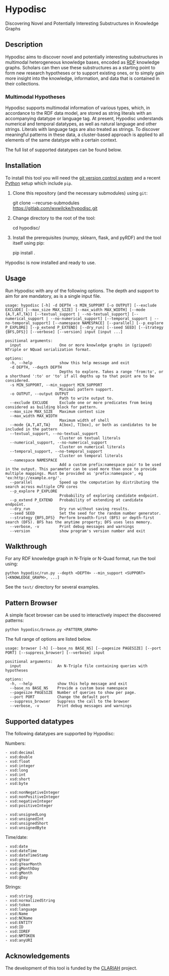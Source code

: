 # Hypodisc

Discovering Novel and Potentially Interesting Substructures in Knowledge Graphs

## Description

Hypodisc aims to discover novel and potentially interesting substructures in multimodal heterogeneous knowledge bases, encoded as [RDF](https://www.w3.org/TR/rdf12-concepts) knowledge graphs. Scholars can then use these substructures as a starting point to form new research hypotheses or to support existing ones, or to simply gain more insight into the knowledge, information, and data that is contained in their collections.

### Multimodal Hypotheses

Hypodisc supports multimodal information of various types, which, in accordance to the RDF data model, are stored as string literals with an accompanying datatype or language tag. At present, Hypodisc understands numerical and temporal datatypes, as well as natural language and other strings. Literals with language tags are also treated as strings. To discover meaningful patterns in these data, a cluster-based approach is applied to all elements of the same datatype with a certain context.

The full list of supported datatypes can be found below.

## Installation

To install this tool you will need the [git version control system](https://git-scm.com) and a recent [Python](https://www.python.org) setup which include `pip`.

1) Clone this repository (and the necessary submodules) using `git`:

    git clone --recurse-submodules https://gitlab.com/wxwilcke/hypodisc.git

2) Change directory to the root of the tool:

    cd hypodisc/

3) Install the prerequisites (numpy, sklearn, flask, and pyRDF) and the tool itself using pip:

    pip install .

Hypodisc is now installed and ready to use.

## Usage

Run Hypodisc with any of the following options. The depth and support to aim for are mandatory, as is a single input file.

    usage: hypodisc [-h] -d DEPTH -s MIN_SUPPORT [-o OUTPUT] [--exclude EXCLUDE] [--max_size MAX_SIZE] [--max_width MAX_WIDTH] [--mode {A,T,AT,TA}] [--textual_support | --no-textual_support] [--numerical_support | --no-numerical_support] [--temporal_support | --no-temporal_support] [--namespace NAMESPACE] [--parallel] [--p_explore P_EXPLORE] [--p_extend P_EXTEND] [--dry_run] [--seed SEED] [--strategy {BFS,DFS}] [--verbose] [--version] input [input ...]
    
    positional arguments:
      input                 One or more knowledge graphs in (gzipped) NTriple or NQuad serialization format.
    
    options:
      -h, --help            show this help message and exit
      -d DEPTH, --depth DEPTH
                            Depths to explore. Takes a range 'from:to', or a shorthand ':to' or 'to' if all depths up to that point are to be considered.
      -s MIN_SUPPORT, --min_support MIN_SUPPORT
                            Minimal pattern support.
      -o OUTPUT, --output OUTPUT
                            Path to write output to.
      --exclude EXCLUDE     Exclude one or more predicates from being considered as building block for pattern.
      --max_size MAX_SIZE   Maximum context size
      --max_width MAX_WIDTH
                            Maximum width of shell
      --mode {A,T,AT,TA}    A[box], T[box], or both as candidates to be included in the pattern
      --textual_support, --no-textual_support
                            Cluster on textual literals
      --numerical_support, --no-numerical_support
                            Cluster on numerical literals
      --temporal_support, --no-temporal_support
                            Cluster on temporal literals
      --namespace NAMESPACE
                            Add a custom prefix:namespace pair to be used in the output. This parameter can be used more than once to provide multiple mappings. Must be provided as 'prefix:namespace', eg 'ex:http://example.org/'.
      --parallel            Speed up the computation by distributing the search across multiple CPU cores
      --p_explore P_EXPLORE
                            Probability of exploring candidate endpoint.
      --p_extend P_EXTEND   Probability of extending at candidate endpoint.
      --dry_run             Dry run without saving results.
      --seed SEED           Set the seed for the random number generator.
      --strategy {BFS,DFS}  Perform breadth-first (BFS) or depth-first search (DFS). BFS has the anytime property; DFS uses less memory.
      --verbose, -v         Print debug messages and warnings
      --version             show program's version number and exit

## Walkthrough

For any RDF knowledge graph in N-Triple or N-Quad format, run the tool using:

    python hypodisc/run.py --depth <DEPTH> --min_support <SUPPORT>  [<KNOWLEDGE_GRAPH>, ...]  

See the `test/` directory for several examples.

## Pattern Browser

A simple facet browser can be used to interactively inspect the discovered patterns:

    python hypodisc/browse.py <PATTERN_GRAPH>

The full range of options are listed below. 

    usage: browser [-h] [--base_ns BASE_NS] [--pagesize PAGESIZE] [--port PORT] [--suppress_browser] [--verbose] input
    
    positional arguments:
      input                An N-Triple file containing queries with hypotheses
    
    options:
      -h, --help           show this help message and exit
      --base_ns BASE_NS    Provide a custom base namespace
      --pagesize PAGESIZE  Number of queries to show per page.
      --port PORT          Change the default port
      --suppress_browser   Suppress the call to the browser
      --verbose, -v        Print debug messages and warnings

## Supported datatypes

The following datatypes are supported by Hypodisc:

Numbers:

```
- xsd:decimal
- xsd:double
- xsd:float
- xsd:integer
- xsd:long
- xsd:int
- xsd:short
- xsd:byte

- xsd:nonNegativeInteger
- xsd:nonPositiveInteger
- xsd:negativeInteger
- xsd:positiveInteger

- xsd:unsignedLong
- xsd:unsignedInt
- xsd:unsignedShort
- xsd:unsignedByte
```

Time/date:

```
- xsd:date
- xsd:dateTime
- xsd:dateTimeStamp
- xsd:gYear
- xsd:gYearMonth
- xsd:gMonthDay
- xsd:gMonth
- xsd:gDay
```

Strings:

```
- xsd:string
- xsd:normalizedString
- xsd:token
- xsd:language
- xsd:Name
- xsd:NCName
- xsd:ENTITY
- xsd:ID
- xsd:IDREF
- xsd:NMTOKEN
- xsd:anyURI
```

## Acknowledgements

The development of this tool is funded by the [CLARIAH](https://www.clariah.nl) project.
